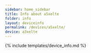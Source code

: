 ```yaml
---
sidebar: home_sidebar
title: Info about a5xelte
folder: info
layout: deviceinfo
permalink: /devices/a5xelte/
device: a3xelte
---
```

{% include templates/device_info.md %}
